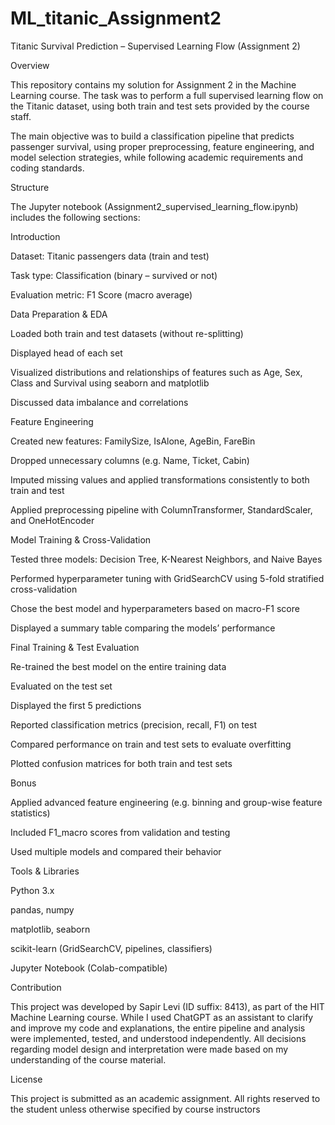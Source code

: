 # ML_titanic_Assignment2
Titanic Survival Prediction – Supervised Learning Flow (Assignment 2)

Overview

This repository contains my solution for Assignment 2 in the Machine Learning course. The task was to perform a full supervised learning flow on the Titanic dataset, using both train and test sets provided by the course staff.

The main objective was to build a classification pipeline that predicts passenger survival, using proper preprocessing, feature engineering, and model selection strategies, while following academic requirements and coding standards.

Structure

The Jupyter notebook (Assignment2_supervised_learning_flow.ipynb) includes the following sections:

Introduction

Dataset: Titanic passengers data (train and test)

Task type: Classification (binary – survived or not)

Evaluation metric: F1 Score (macro average)

Data Preparation & EDA

Loaded both train and test datasets (without re-splitting)

Displayed head of each set

Visualized distributions and relationships of features such as Age, Sex, Class and Survival using seaborn and matplotlib

Discussed data imbalance and correlations

Feature Engineering

Created new features: FamilySize, IsAlone, AgeBin, FareBin

Dropped unnecessary columns (e.g. Name, Ticket, Cabin)

Imputed missing values and applied transformations consistently to both train and test

Applied preprocessing pipeline with ColumnTransformer, StandardScaler, and OneHotEncoder

Model Training & Cross-Validation

Tested three models: Decision Tree, K-Nearest Neighbors, and Naive Bayes

Performed hyperparameter tuning with GridSearchCV using 5-fold stratified cross-validation

Chose the best model and hyperparameters based on macro-F1 score

Displayed a summary table comparing the models’ performance

Final Training & Test Evaluation

Re-trained the best model on the entire training data

Evaluated on the test set

Displayed the first 5 predictions

Reported classification metrics (precision, recall, F1) on test

Compared performance on train and test sets to evaluate overfitting

Plotted confusion matrices for both train and test sets

Bonus

Applied advanced feature engineering (e.g. binning and group-wise feature statistics)

Included F1_macro scores from validation and testing

Used multiple models and compared their behavior

Tools & Libraries

Python 3.x

pandas, numpy

matplotlib, seaborn

scikit-learn (GridSearchCV, pipelines, classifiers)

Jupyter Notebook (Colab-compatible)

Contribution

This project was developed by Sapir Levi (ID suffix: 8413), as part of the HIT Machine Learning course. While I used ChatGPT as an assistant to clarify and improve my code and explanations, the entire pipeline and analysis were implemented, tested, and understood independently. All decisions regarding model design and interpretation were made based on my understanding of the course material.

License

This project is submitted as an academic assignment. All rights reserved to the student unless otherwise specified by course instructors
